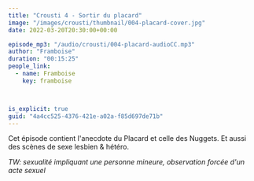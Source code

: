 ```yaml
---
title: "Crousti 4 - Sortir du placard"
image: "/images/crousti/thumbnail/004-placard-cover.jpg"
date: 2022-03-20T20:30:00+00:00

episode_mp3: "/audio/crousti/004-placard-audioCC.mp3"
author: "Framboise"
duration: "00:15:25"
people_link: 
  - name: Framboise
    key: framboise



is_explicit: true
guid: "4a4cc525-4376-421e-a02a-f85d697de71b"
---
```


<PodcastHeader/>

Cet épisode contient l'anecdote du Placard et celle des Nuggets. Et aussi des scènes de sexe lesbien & hétéro. 


*TW: sexualité impliquant une personne mineure, observation forcée d'un acte sexuel*
